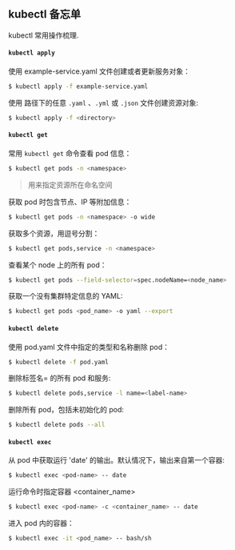 ## kubectl 备忘单

kubectl 常用操作梳理.

#### `kubectl apply`

使用 example-service.yaml 文件创建或者更新服务对象：

```bash
$ kubectl apply -f example-service.yaml
```

使用 <directory> 路径下的任意 `.yaml` 、`.yml` 或  `.json`  文件创建资源对象:

```bash
$ kubectl apply -f <directory>
```

#### `kubectl get`

常用 `kubectl get` 命令查看 pod 信息：

```bash
$ kubectl get pods -n <namespace>
```

> <namespace> 用来指定资源所在命名空间

获取 pod 时包含节点、IP 等附加信息：

```bash
$ kubectl get pods -n <namespace> -o wide
```

获取多个资源，用逗号分割：

```bash
$ kubectl get pods,service -n <namespace>
```

查看某个 node 上的所有 pod：

```bash
$ kubectl get pods --field-selector=spec.nodeName=<node_name>
```

获取一个没有集群特定信息的 YAML:

```bash
$ kubectl get pods <pod_name> -o yaml --export
```

#### `kubectl delete`

使用 pod.yaml 文件中指定的类型和名称删除 pod：

```bash
$ kubectl delete -f pod.yaml
```

删除标签名= <label-name> 的所有 pod 和服务:

```bash
$ kubectl delete pods,service -l name=<label-name>
```

删除所有 pod，包括未初始化的 pod:

```bash
$ kubectl delete pods --all
```

#### ```kubectl exec```

从 pod <pod-name> 中获取运行 'date' 的输出。默认情况下，输出来自第一个容器:

```bash
$ kubectl exec <pod-name> -- date
```

运行命令时指定容器 <container_name>

```bash
$ kubectl exec <pod-name> -c <container_name> -- date
```

进入 pod 内的容器：

```bash
$ kubectl exec -it <pod_name> -- bash/sh
```

